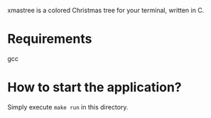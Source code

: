 xmastree is a colored Christmas tree for your terminal, written in C.

# Requirements
gcc

# How to start the application?
Simply execute `make run` in this directory.

